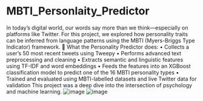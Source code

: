 # MBTI_Personlaity_Predictor
In today’s digital world, our words say more than we think—especially on platforms like Twitter. For this project, we explored how personality traits can be inferred from language patterns using the MBTI (Myers-Briggs Type Indicator) framework.
🧩 What the Personality Predictor does:
 • Collects a user’s 50 most recent tweets using Tweepy 
 • Performs advanced text preprocessing and cleaning
 • Extracts semantic and linguistic features using TF-IDF and word embeddings
 • Feeds the features into an XGBoost classification model to predict one of the 16 MBTI personality types
 • Trained and evaluated using MBTI-labelled datasets and live Twitter data for validation
This project was a deep dive into the intersection of psychology and machine learning.
![image](https://github.com/user-attachments/assets/c514274c-5691-4e69-bfcb-9b97d28e5291)
![image](https://github.com/user-attachments/assets/6c2001a6-235b-4380-a0ea-9d527cbe8180)
